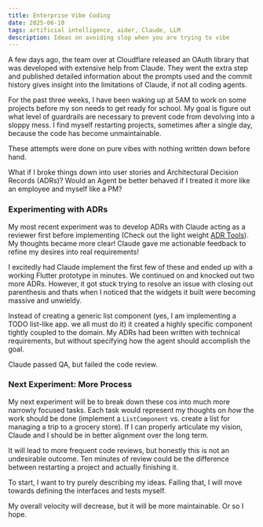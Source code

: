 ```yaml
---
title: Enterprise Vibe Coding 
date: 2025-06-10
tags: artificial intelligence, aider, Claude, LLM 
description: Ideas on avoiding slop when you are trying to vibe
---
```


A few days ago, the team over at Cloudflare released an OAuth library that was developed with extensive help from Claude.
They went the extra step and published detailed information about the prompts used and the commit history gives insight
into the limitations of Claude, if not all coding agents.

For the past three weeks, I have been waking up at 5AM to work on some projects before my son needs to get ready for school.
My goal is figure out what level of guardrails are necessary to prevent code from devolving into a sloppy mess. I find myself
restarting projects, sometimes after a single day, because the code has become unmaintainable.

These attempts were done on pure vibes with nothing written down before hand.

What if I broke things down into user stories and Architectural Decision Records (ADRs)? Would an Agent be better behaved
if I treated it more like an employee and myself like a PM?

### Experimenting with ADRs

My most recent experiment was to develop ADRs with Claude acting as a reviewer first before implementing (Check out the
light weight [ADR Tools](https://github.com/npryce/adr-tools/blob/master/INSTALL.md)). My thoughts became more clear! Claude
gave me actionable feedback to refine my desires into real requirements!

I excitedly had Claude implement the first few of these and ended up with a working Flutter prototype in minutes. We continued
on and knocked out two more ADRs. However, it got stuck trying to resolve an issue with closing out parenthesis and thats when
I noticed that the widgets it built were becoming massive and unwieldy. 

Instead of creating a generic list component (yes, I am implementing a TODO list-like app. we all must do it) it created a highly
specific component tightly coupled to the domain. My ADRs had been written with technical requirements, but without specifying
how the agent should accomplish the goal.

Claude passed QA, but failed the code review.

### Next Experiment: More Process

My next experiment will be to break down these cos into much more narrowly focused tasks. Each task would represent my thoughts on
*how* the work should be done (implement a `ListComponent` vs. create a list for managing a trip to a grocery store). If I can properly
articulate my vision, Claude and I should be in better alignment over the long term.

It will lead to more frequent code reviews, but honestly this is not an undesirable outcome. Ten minutes of review could be the difference
between restarting a project and actually finishing it.

To start, I want to try purely describing my ideas. Failing that, I will move towards defining the interfaces and tests myself.

My overall velocity will decrease, but it will be more maintainable. Or so I hope.

